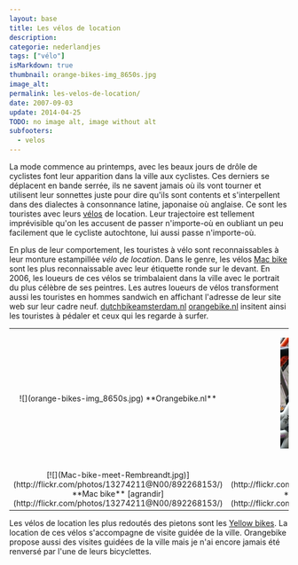 ```yaml
---
layout: base
title: Les vélos de location
description: 
categorie: nederlandjes
tags: ["vélo"]
isMarkdown: true
thumbnail: orange-bikes-img_8650s.jpg
image_alt: 
permalink: les-velos-de-location/
date: 2007-09-03
update: 2014-04-25
TODO: no image alt, image without alt
subfooters:
  - velos
---
```




La mode commence au printemps, avec les beaux jours de drôle de cyclistes font leur apparition dans la ville aux cyclistes. Ces derniers se déplacent en bande serrée, ils ne savent jamais où ils vont tourner et utilisent leur sonnettes juste pour dire qu'ils sont contents et s'interpellent dans des dialectes à consonnance latine, japonaise où anglaise. Ce  sont les touristes avec leurs [vélos](/?q=v%C3%A9los) de location. Leur trajectoire est tellement imprévisible qu'on les accusent de passer n'importe-où en oubliant un peu facilement que le cycliste autochtone, lui aussi passe n'importe-où.

En plus de leur comportement, les touristes à vélo sont reconnaissables à leur monture estampillée *vélo de location*. Dans le genre, les vélos [Mac bike](http://www.macbike.nl/) sont les plus reconnaissable avec leur étiquette ronde sur le devant. En 2006, les loueurs de ces vélos se trimbalaient dans la ville avec le portrait du plus célèbre de ses peintres. Les autres loueurs de vélos transforment aussi les touristes en hommes sandwich en affichant l'adresse de leur site web sur leur cadre neuf. [dutchbikeamsterdam.nl](http://www.dutchbikeamsterdam.nl/) [orangebike.nl](http://www.orangebike.nl/) insitent ainsi les touristes à pédaler et ceux qui les regarde à surfer.

<!-- HTML -->
<table align=center cellpadding=3><tr><td align=center>
<!-- / HTML -->
![](orange-bikes-img_8650s.jpg)  
**Orangebike.nl**  
<!-- HTML -->
</td><td align=center>
<!-- / HTML -->

![](dutchbikeamsterdam-img_8748s.jpg)  
**DutchBikeAmsterdam.nl**  
<!-- HTML -->
</td></tr>
<tr><td align=center>
<!-- / HTML -->
[![](Mac-bike-meet-Rembreandt.jpg)](http://flickr.com/photos/13274211@N00/892268153/)  
**Mac bike**  
[agrandir](http://flickr.com/photos/13274211@N00/892268153/)
<!-- HTML -->
</td><td align=center>
<!-- / HTML -->
[![](Yellow-bikes.jpg)](http://flickr.com/photos/13274211@N00/466333769/)  
**Yellow bikes**  
[agrandir](http://flickr.com/photos/13274211@N00/466333769/)
<!-- HTML -->
</td></tr>
</table>
<!-- / HTML -->

Les vélos de location les plus redoutés des pietons sont les [Yellow bikes](http://www.yellowbike.nl/). La location de ces vélos s'accompagne de visite guidée de la ville. Orangebike propose aussi des visites guidées de la ville mais je n'ai encore jamais été renversé par l'une de leurs bicyclettes.
